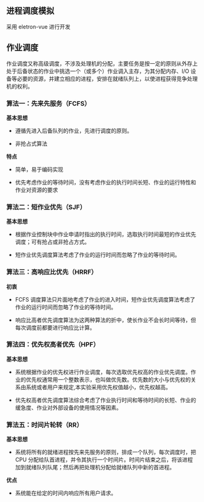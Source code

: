 ## 进程调度模拟

采用 eletron-vue 进行开发

## 作业调度

作业调度又称高级调度，不涉及处理机的分配，主要任务是按一定的原则从外存上处于后备状态的作业中挑选一个（或多个）作业调入主存，为其分配内存、I/O 设备等必要的资源，并建立相应的进程，安排在就绪队列上，以使进程获得竞争处理机的权利。

### 算法一：先来先服务（FCFS）

**基本思想**

- 遵循先进入后备队列的作业，先进行调度的原则。

- 非抢占式算法

**特点**

- 简单，易于编码实现

- 优先考虑作业的等待时间，没有考虑作业的执行时间长短、作业的运行特性和作业对资源的要求

### 算法二：短作业优先（SJF）

**基本思想**

- 根据作业控制块中作业申请时指出的执行时间，选取执行时间最短的作业优先调度；可有抢占或非抢占方式。

- 短作业优先调度算法考虑了作业的运行时间而忽略了作业的等待时间。

### 算法三：高响应比优先（HRRF）

**初衷**

- FCFS 调度算法只片面地考虑了作业的进入时间，短作业优先调度算法考虑了作业的运行时间而忽略了作业的等待时间。

- 响应比高者优先调度算法为这两种算法的折中，使长作业不会长时间等待，但每次调度前都要进行响应比计算。

### 算法四：优先权高者优先（HPF）

**基本思想**

- 系统根据作业的优先权进行作业调度，每次选取优先权高的作业优先调度。作业的优先权通常用一个整数表示，也叫做优先数。优先数的大小与优先权的关系由系统或者用户来规定,本实验采用优先权值越小，优先权越高。

- 优先权高者优先调度算法综合考虑了作业执行时间和等待时间的长短、作业的缓急度、作业对外部设备的使用情况等因素。

### 算法五：时间片轮转（RR）

**基本思想**

- 系统将所有的就绪进程按先来先服务的原则，排成一个队列，每次调度时，把 CPU 分配给队首进程，并令其执行一个时间片。时间片结束之后，将该进程加到就绪队列队尾；然后再把处理机分配给就绪队列中新的首进程。

**优点**

- 系统能在给定的时间内响应所有用户请求。
